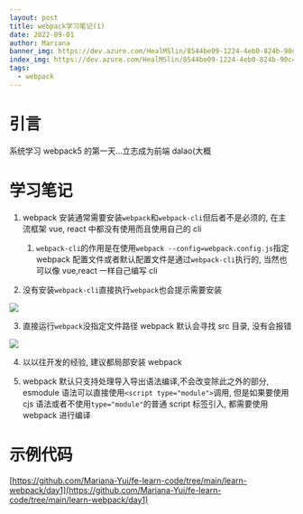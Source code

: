 ```yaml
---
layout: post
title: webpack学习笔记(1)
date: 2022-09-01
author: Mariana
banner_img: https://dev.azure.com/HealMSlin/8544be09-1224-4eb0-824b-90c4ec9d49ee/_apis/git/repositories/7a27a721-4c93-4ecf-8258-d5422217b60a/items?path=%2F1665066051854_2246.png&versionDescriptor%5BversionOptions%5D=0&versionDescriptor%5BversionType%5D=0&versionDescriptor%5Bversion%5D=master&resolveLfs=true&%24format=octetStream&api-version=5.0
index_img: https://dev.azure.com/HealMSlin/8544be09-1224-4eb0-824b-90c4ec9d49ee/_apis/git/repositories/7a27a721-4c93-4ecf-8258-d5422217b60a/items?path=%2F1665066051854_2246.png&versionDescriptor%5BversionOptions%5D=0&versionDescriptor%5BversionType%5D=0&versionDescriptor%5Bversion%5D=master&resolveLfs=true&%24format=octetStream&api-version=5.0
tags:
  - webpack
---
```


# 引言

系统学习 webpack5 的第一天...立志成为前端 dalao(大概

# 学习笔记

1. webpack 安装通常需要安装`webpack`和`webpack-cli`但后者不是必须的, 在主流框架 vue, react 中都没有使用而且使用自己的 cli

   1. `webpack-cli`的作用是在使用`webpack --config=webpack.config.js`指定 webpack 配置文件或者默认配置文件是通过`webpack-cli`执行的, 当然也可以像 vue,react 一样自己编写 cli

2. 没有安装`webpack-cli`直接执行`webpack`也会提示需要安装

![](https://dev.azure.com/HealMSlin/8544be09-1224-4eb0-824b-90c4ec9d49ee/_apis/git/repositories/7a27a721-4c93-4ecf-8258-d5422217b60a/items?path=%2F1661880098783_9947.png&versionDescriptor%5BversionOptions%5D=0&versionDescriptor%5BversionType%5D=0&versionDescriptor%5Bversion%5D=master&resolveLfs=true&%24format=octetStream&api-version=5.0)

3. 直接运行`webpack`没指定文件路径 webpack 默认会寻找 src 目录, 没有会报错

![](https://dev.azure.com/HealMSlin/8544be09-1224-4eb0-824b-90c4ec9d49ee/_apis/git/repositories/7a27a721-4c93-4ecf-8258-d5422217b60a/items?path=%2F1661952204310_1520.png&versionDescriptor%5BversionOptions%5D=0&versionDescriptor%5BversionType%5D=0&versionDescriptor%5Bversion%5D=master&resolveLfs=true&%24format=octetStream&api-version=5.0)

4. 以以往开发的经验, 建议都局部安装 webpack

5. webpack 默认只支持处理导入导出语法编译,不会改变除此之外的部分, esmodule 语法可以直接使用`<script type="module">`调用, 但是如果要使用 cjs 语法或者不使用`type="module"`的普通 script 标签引入, 都需要使用 webpack 进行编译

# 示例代码

[https://github.com/Mariana-Yui/fe-learn-code/tree/main/learn-webpack/day1](https://github.com/Mariana-Yui/fe-learn-code/tree/main/learn-webpack/day1)
